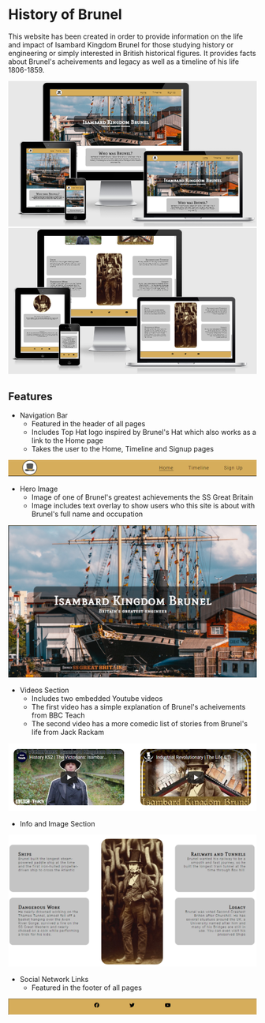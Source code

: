 # History of Brunel

This website has been created in order to provide information on the life and impact of Isambard Kingdom Brunel for those studying history or engineering or simply interested in British historical figures. It provides facts about Brunel's acheivements and legacy as well as a timeline of his life 1806-1859.

![Responsive Mockup](assets/images/responsive.png)
![Responsive Mockup bottom of page](assets/images/responsive2.png)

## Features
* Navigation Bar
    * Featured in the header of all pages
    * Includes Top Hat logo inspired by Brunel's Hat which also works as a link to the Home page
    * Takes the user to the Home, Timeline and Signup pages

![Header of site](assets/images/Header.PNG)

* Hero Image
    * Image of one of Brunel's greatest achievements the SS Great Britain
    * Image includes text overlay to show users who this site is about with Brunel's full name and occupation

![Hero image of the site](assets/images/hero-image.png)

* Videos Section
    * Includes two embedded Youtube videos
    * The first video has a simple explanation of Brunel's acheivements from BBC Teach
    * The second video has a more comedic list of stories from Brunel's life from Jack Rackam

![Embedded Youtube Videos](assets/images/Embedded-videos.PNG)

* Info and Image Section

![Info and Image Section](assets/images/info-and-image.PNG)

* Social Network Links
    * Featured in the footer of all pages

![Footer of website](assets/images/footer.PNG)
